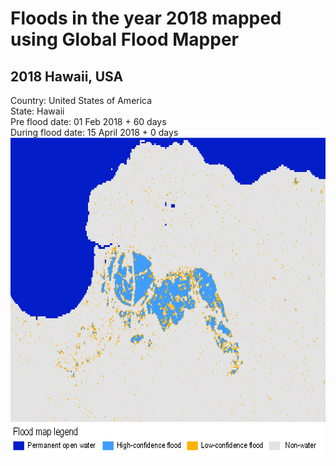 # Floods in the year 2018 mapped using Global Flood Mapper

## 2018 Hawaii, USA<br/>
Country: United States of America<br/>
State: Hawaii<br/>
Pre flood date: 01 Feb 2018 + 60 days<br/>
During flood date: 15 April 2018 + 0 days<br/>
<img src="../../media/expl/2018_Hawaii.png" height="455" width="700"><br/>
<img src="../../media/legend.png" height="55" width="730"><br/>

